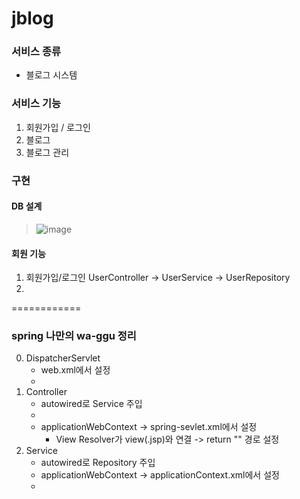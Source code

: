 # jblog
### 서비스 종류
- 블로그 시스템    
### 서비스 기능
1. 회원가입 / 로그인
2. 블로그
3. 블로그 관리    

### 구현
#### DB 설계
> ![image](https://github.com/newjee/jblog/assets/31722578/1971f22e-926b-4af9-b404-a56768c4a977)
#### 회원 기능
1. 회원가입/로그인 UserController -> UserService -> UserRepository
2. 



============
### spring 나만의 wa-ggu 정리

0. DispatcherServlet   
   - web.xml에서 설정
   -    
1. Controller
   - autowired로 Service 주입
   - 
   - applicationWebContext -> spring-sevlet.xml에서 설정
     - View Resolver가 view(.jsp)와 연결 -> return "" 경로 설정   
2. Service
   - autowired로 Repository 주입
   - applicationWebContext -> applicationContext.xml에서 설정
   - 

   

